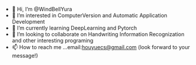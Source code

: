 - 👋 Hi, I’m @WindBellYura
- 👀 I’m interested in ComputerVersion and Automatic Application Development
- 🌱 I’m currently learning DeepLearning and Pytorch
- 💞️ I’m looking to collaborate on Handwriting Information Recognization and other interesting programing
- 📫 How to reach me ...email:houyuecs@gmail.com (look forward to your message!)

<!---
WindBellYura/WindBellYura is a ✨ special ✨ repository because its `README.md` (this file) appears on your GitHub profile.
You can click the Preview link to take a look at your changes.
--->
